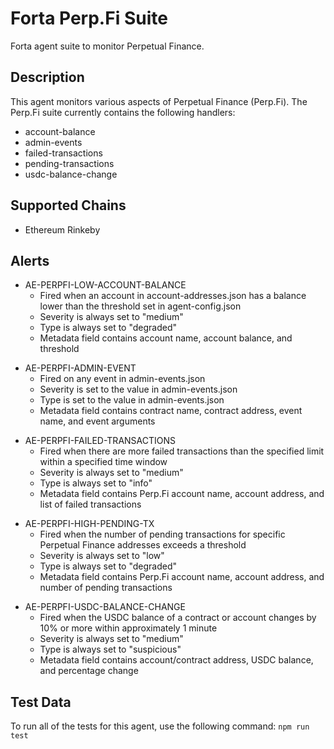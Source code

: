 # Forta Perp.Fi Suite

Forta agent suite to monitor Perpetual Finance.

## Description

This agent monitors various aspects of Perpetual Finance (Perp.Fi).  The Perp.Fi suite currently contains
the following handlers:

- account-balance
- admin-events
- failed-transactions
- pending-transactions
- usdc-balance-change

## Supported Chains

- Ethereum Rinkeby

## Alerts

<!-- -->
- AE-PERPFI-LOW-ACCOUNT-BALANCE
  - Fired when an account in account-addresses.json has a balance lower than the threshold set in agent-config.json
  - Severity is always set to "medium"
  - Type is always set to "degraded"
  - Metadata field contains account name, account balance, and threshold

<!-- -->
- AE-PERPFI-ADMIN-EVENT
  - Fired on any event in admin-events.json
  - Severity is set to the value in admin-events.json
  - Type is set to the value in admin-events.json
  - Metadata field contains contract name, contract address, event name, and event arguments

<!-- -->
- AE-PERPFI-FAILED-TRANSACTIONS
  - Fired when there are more failed transactions than the specified limit within a specified time window
  - Severity is always set to "medium"
  - Type is always set to "info"
  - Metadata field contains Perp.Fi account name, account address, and list of failed transactions

<!-- -->
- AE-PERPFI-HIGH-PENDING-TX
  - Fired when the number of pending transactions for specific Perpetual Finance addresses exceeds a threshold
  - Severity is always set to "low"
  - Type is always set to "degraded"
  - Metadata field contains Perp.Fi account name, account address, and number of pending transactions

<!-- -->
- AE-PERPFI-USDC-BALANCE-CHANGE
  - Fired when the USDC balance of a contract or account changes by 10% or more within
    approximately 1 minute
  - Severity is always set to "medium"
  - Type is always set to "suspicious"
  - Metadata field contains account/contract address, USDC balance, and percentage change

## Test Data

To run all of the tests for this agent, use the following command: `npm run test`
